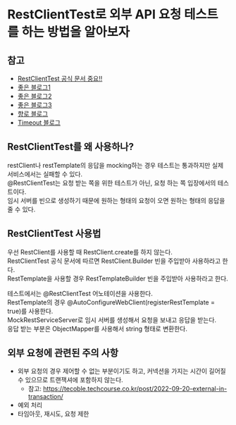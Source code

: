# RestClientTest로 외부 API 요청 테스트를 하는 방법을 알아보자

## 참고

- [RestClientTest 공식 문서 중요!!](https://docs.spring.io/spring-boot/api/java/org/springframework/boot/test/autoconfigure/web/client/RestClientTest.html)
- [좋은 블로그1](https://javabom.tistory.com/6)
- [좋은 블로그2](https://velog.io/@viiviii/rest-clien-test-memo)
- [좋은 블로그3](https://jaeseo.tistory.com/entry/Spring-AOP-%ED%85%8C%EC%8A%A4%ED%8A%B8-%EA%B2%A9%EB%A6%AC%EB%A5%BC-%EC%9C%84%ED%95%9C-MockRestServiceServer-%EC%B4%88%EA%B8%B0%ED%99%94)
- [향로 블로그](https://jojoldu.tistory.com/341)
- [Timeout 블로그](https://alden-kang.tistory.com/20)

## RestClientTest를 왜 사용하나?

restClient나 restTemplate의 응답을 mocking하는 경우 테스트는 통과하지만 실제 서비스에서는 실패할 수 있다.  
@RestClientTest는 요청 받는 쪽을 위한 테스트가 아닌, 요청 하는 쪽 입장에서의 테스트이다.  
임시 서버를 빈으로 생성하기 때문에 원하는 형태의 요청이 오면 원하는 형태의 응답을 줄 수 있다.

## RestClientTest 사용법

우선 RestClient를 사용할 때 RestClient.create를 하지 않는다.  
RestClientTest 공식 문서에 따르면 RestClient.Builder 빈을 주입받아 사용하라고 한다.  
RestTemplate을 사용할 경우 RestTemplateBuilder 빈을 주입받아 사용하라고 한다.

테스트에서는 @RestClientTest 어노테이션을 사용한다.  
RestTemplate의 경우 @AutoConfigureWebClient(registerRestTemplate = true)를 사용한다.  
MockRestServiceServer로 임시 서버를 생성해서 요청을 보내고 응답을 받는다.  
응답 받는 부분은 ObjectMapper를 사용해서 string 형태로 변환한다.

## 외부 요청에 관련된 주의 사항

- 외부 요청의 경우 제어할 수 없는 부분이기도 하고, 커넥션을 가지는 시간이 길어질 수 있으므로 트랜잭셔에 포함하지 않는다.
  - 참고: https://tecoble.techcourse.co.kr/post/2022-09-20-external-in-transaction/
- 예외 처리
- 타임아웃, 재시도, 요청 제한
